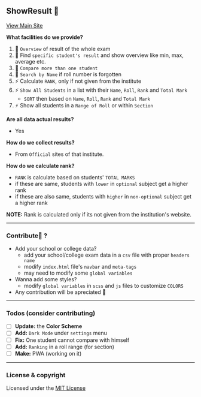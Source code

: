 ## ShowResult 🌱

[View Main Site](https://smmus.github.io/showresult)

**What facilities do we provide?**
1. 🔭 `Overview` of result of the whole exam
2. 🔭 Find `specific student's result` and show overview like min, max, average etc.
3. 👯 `Compare more than one student`
4. 🔭 `Search by Name` if roll number is forgotten
5. ⚡ Calculate `RANK`, only if not given from the institute
6. ⚡ `Show All Students` in a list with their `Name`, `Roll`, `Rank` and `Total Mark`
    - `SORT` then based on `Name`, `Roll`, `Rank` and `Total Mark`
7. ⚡ Show all students in a `Range of Roll` or within `Section`

**Are all data actual results?**
- Yes

**How do we collect results?**
- From `Official` sites of that institute.

**How do we calculate rank?**
- `RANK` is calculate based on students' `TOTAL MARKS`
- if these are same, students with `lower` in `optional` subject get a higher rank
- if these are also same, students with `higher` in `non-optional` subject get a higher rank

**NOTE:** Rank is calculated only if its not given from the institution's website.

---

### Contribute👯 ?
- Add your school or college data?
    - add your school/college exam data in a `csv` file with proper `headers name`
    - modify `index.html` file's `navbar` and `meta-tags` 
    - may need to modify some `global variables` 
- Wanna add some styles?
    - modify `global variables` in `scss` and `js` files to customize `COLORS`
- Any contribution will be apreciated 👯

---

### Todos (consider contributing)
* [ ] **Update:** the **Color Scheme** 
* [ ] **Add:** `Dark Mode` under `settings` menu  
* [ ] **Fix:** One student cannot compare with himself
* [ ] **Add:** `Ranking` in a roll range (for section)  
* [ ] **Make:** PWA (working on it) 

---

### License & copyright
Licensed under the [MIT License](LICENSE)